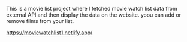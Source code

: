 This is a movie list project where I fetched movie watch list data from       
external API and then display the data on the website. yoou can add or remove films from your list.     

https://moviewatchlist1.netlify.app/ 
